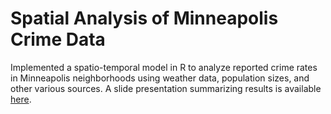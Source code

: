 # Spatial Analysis of Minneapolis Crime Data
Implemented a spatio-temporal model in R to analyze reported crime rates in Minneapolis neighborhoods using weather data, population sizes, and other various sources. A slide presentation summarizing results is available [here](https://github.com/dilernia/SpatialProj/blob/master/Spatial_Proj_Pres.pdf).
